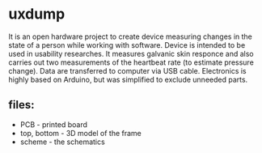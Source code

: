 # uxdump

It is an open hardware project to create device measuring changes in the state of a person while working with software. 
Device is intended to be used in usability researches.
It measures galvanic skin responce and also carries out two measurements of the heartbeat rate (to estimate pressure change).
Data are transferred to computer via USB cable. 
Electronics is highly based on Arduino, but was simplified to exclude unneeded parts.

files:
------

* PCB - printed board 
* top, bottom - 3D model of the frame
* scheme - the schematics
